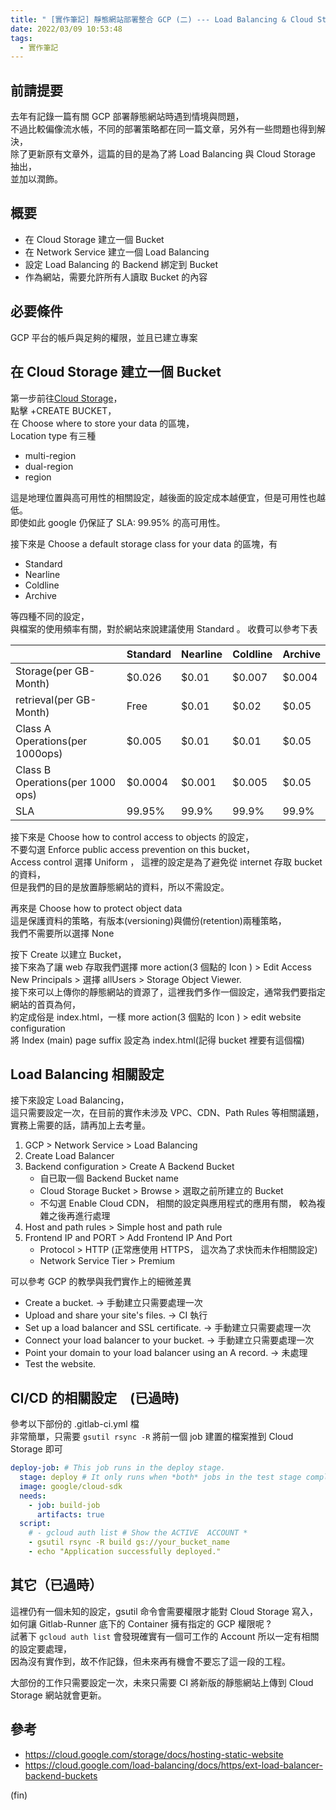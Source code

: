 ```yaml
---
title: " [實作筆記] 靜態網站部署整合 GCP (二) --- Load Balancing & Cloud Storage"
date: 2022/03/09 10:53:48
tags:
  - 實作筆記
---
```


## 前請提要

去年有記錄一篇有關 GCP 部署靜態網站時遇到情境與問題，  
不過比較偏像流水帳，不同的部署策略都在同一篇文章，另外有一些問題也得到解決，  
除了更新原有文章外，這篇的目的是為了將 Load Balancing 與 Cloud Storage 抽出，  
並加以潤飾。

## 概要

- 在 Cloud Storage 建立一個 Bucket
- 在 Network Service 建立一個 Load Balancing
- 設定 Load Balancing 的 Backend 綁定到 Bucket
- 作為網站，需要允許所有人讀取 Bucket 的內容

## 必要條件

GCP 平台的帳戶與足夠的權限，並且已建立專案

## 在 Cloud Storage 建立一個 Bucket

第一步前往[Cloud Storage](https://console.cloud.google.com/storage/browser)，  
點擊 +CREATE BUCKET，  
在 Choose where to store your data 的區塊，  
Location type 有三種

- multi-region
- dual-region
- region

這是地理位置與高可用性的相關設定，越後面的設定成本越便宜，但是可用性也越低。  
即使如此 google 仍保証了 SLA: 99.95% 的高可用性。

接下來是 Choose a default storage class for your data 的區塊，有

- Standard
- Nearline
- Coldline
- Archive

等四種不同的設定，  
與檔案的使用頻率有關，對於網站來說建議使用 Standard 。
收費可以參考下表

|                                  | Standard | Nearline | Coldline | Archive |
| -------------------------------- | -------- | -------- | -------- | ------- |
| Storage(per GB-Month)            | $0.026   | $0.01    | $0.007   | $0.004  |
| retrieval(per GB-Month)          | Free     | $0.01    | $0.02    | $0.05   |
| Class A Operations(per 1000ops)  | $0.005   | $0.01    | $0.01    | $0.05   |
| Class B Operations(per 1000 ops) | $0.0004  | $0.001   | $0.005   | $0.05   |
| SLA                              | 99.95%   | 99.9%    | 99.9%    | 99.9%   |

接下來是 Choose how to control access to objects 的設定，  
不要勾選 Enforce public access prevention on this bucket，  
Access control 選擇 Uniform ， 這裡的設定是為了避免從 internet 存取 bucket 的資料，  
但是我們的目的是放置靜態網站的資料，所以不需設定。

再來是 Choose how to protect object data  
這是保護資料的策略，有版本(versioning)與備份(retention)兩種策略，  
我們不需要所以選擇 None

按下 Create 以建立 Bucket，  
接下來為了讓 web 存取我們選擇 more action(3 個點的 Icon ) > Edit Access  
New Principals > 選擇 allUsers > Storage Object Viewer.  
接下來可以上傳你的靜態網站的資源了，這裡我們多作一個設定，通常我們要指定網站的首頁為何，  
約定成俗是 index.html，一樣 more action(3 個點的 Icon ) > edit website configuration  
將 Index (main) page suffix 設定為 index.html(記得 bucket 裡要有這個檔)

## Load Balancing 相關設定

接下來設定 Load Balancing，  
這只需要設定一次，在目前的實作未涉及 VPC、CDN、Path Rules 等相關議題，  
實務上需要的話，請再加上去考量。

1. GCP > Network Service > Load Balancing
2. Create Load Balancer
3. Backend configuration > Create A Backend Bucket
   - 自已取一個 Backend Bucket name
   - Cloud Storage Bucket > Browse > 選取之前所建立的 Bucket
   - 不勾選 Enable Cloud CDN， 相關的設定與應用程式的應用有關， 較為複雜之後再進行處理
4. Host and path rules > Simple host and path rule
5. Frontend IP and PORT > Add Frontend IP And Port
   - Protocol > HTTP (正常應使用 HTTPS， 這次為了求快而未作相關設定)
   - Network Service Tier > Premium

可以參考 GCP 的教學與我們實作上的細微差異

- Create a bucket. → 手動建立只需要處理一次
- Upload and share your site's files. → CI 執行
- Set up a load balancer and SSL certificate. → 手動建立只需要處理一次
- Connect your load balancer to your bucket. → 手動建立只需要處理一次
- Point your domain to your load balancer using an A record. → 未處理
- Test the website.

## CI/CD 的相關設定　(已過時)

參考以下部份的 .gitlab-ci.yml 檔  
非常簡單，只需要 `gsutil rsync -R` 將前一個 job 建置的檔案推到 Cloud Storage 即可

```yml
deploy-job: # This job runs in the deploy stage.
  stage: deploy # It only runs when *both* jobs in the test stage complete successfully.
  image: google/cloud-sdk
  needs:
    - job: build-job
      artifacts: true
  script:
    # - gcloud auth list # Show the ACTIVE  ACCOUNT *
    - gsutil rsync -R build gs://your_bucket_name
    - echo "Application successfully deployed."
```

## 其它（已過時）

這裡仍有一個未知的設定，gsutil 命令會需要權限才能對 Cloud Storage 寫入，  
如何讓 Gitlab-Runner 底下的 Container 擁有指定的 GCP 權限呢 ?  
試著下 `gcloud auth list` 會發現確實有一個可工作的 Account 所以一定有相關的設定要處理，  
因為沒有實作到，故不作記錄，但未來再有機會不要忘了這一段的工程。

大部份的工作只需要設定一次，未來只需要 CI 將新版的靜態網站上傳到 Cloud Storage 網站就會更新。

## 參考

- <https://cloud.google.com/storage/docs/hosting-static-website>
- <https://cloud.google.com/load-balancing/docs/https/ext-load-balancer-backend-buckets>

(fin)
